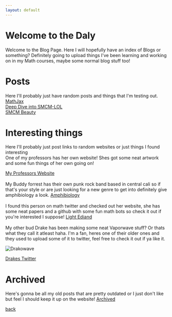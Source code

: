 ```yaml
---
layout: default
---
```


# Welcome to the Daly
Welcome to the Blog Page. Here I will hopefully have an index of Blogs or something? Definitely going to upload things I've been learning and working on in my Math courses, maybe some normal blog stuff too!

<!-- Comment -->
# Posts
Here I'll probably just have random posts and things that I'm testing out. 
[MathJax](NormalPosts/MathStuff.md)<br/>
[Deep Dive into SMCM-LOL](NormalPosts/smcmLOL.md)<br/>
[SMCM Beauty](NormalPosts/SMCMBeauty.md)

# Interesting things
Here I'll probably just post links to random websites or just things I found interesting
<br/>
One of my professors has her own website! Shes got some neat artwork and some fun things of her own going on! <br/>

[My Professors Website](http://faculty.smcm.edu/sgoldstine/) <br/>
<br/>
My Buddy forrest has their own punk rock band based in central cali so if that's your style or are just looking for a new genre to get into definitely give amphibiology a look. [Amphibiology](https://linktr.ee/altfrogband)<br/>
<br/>
I found this person on math twitter and checked out her website, she has some neat papers and a github with some fun math bots so check it out if you're interested I suppose! [Light Ediand](https://www.ediand.xyz/)<br/>
<br/>
My other bud Drake has been making some neat Vaporwave stuff? Or thats what they call it atleast haha. I'm a fan, heres one of their older ones and they used to upload some of it to twitter, feel free to check it out if ya like it. 

![Drakowave](https://pbs.twimg.com/media/FMTRvuOWUAcA4U4?format=jpg&name=medium)

[Drakes Twitter](https://twitter.com/WorldlyDragon)

# Archived
Here's gonna be all my old posts that are pretty outdated or I just don't like but feel I should keep it up on the website!
[Archived](Archived.md)

[back](../index.md)

